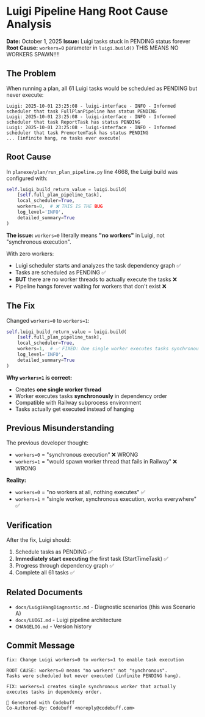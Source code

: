 # Luigi Pipeline Hang Root Cause Analysis

**Date:** October 1, 2025
**Issue:** Luigi tasks stuck in PENDING status forever
**Root Cause:** `workers=0` parameter in `luigi.build()`   THIS MEANS NO WORKERS SPAWN!!!!

## The Problem

When running a plan, all 61 Luigi tasks would be scheduled as PENDING but never execute:

```
Luigi: 2025-10-01 23:25:08 - luigi-interface - INFO - Informed scheduler that task FullPlanPipeline has status PENDING
Luigi: 2025-10-01 23:25:08 - luigi-interface - INFO - Informed scheduler that task ReportTask has status PENDING  
Luigi: 2025-10-01 23:25:08 - luigi-interface - INFO - Informed scheduler that task PremortemTask has status PENDING
... [infinite hang, no tasks ever execute]
```

## Root Cause

In `planexe/plan/run_plan_pipeline.py` line 4668, the Luigi build was configured with:

```python
self.luigi_build_return_value = luigi.build(
    [self.full_plan_pipeline_task],
    local_scheduler=True,
    workers=0,  # ❌ THIS IS THE BUG
    log_level='INFO',
    detailed_summary=True
)
```

**The issue:** `workers=0` literally means **"no workers"** in Luigi, not "synchronous execution".

With zero workers:
- Luigi scheduler starts and analyzes the task dependency graph ✅
- Tasks are scheduled as PENDING ✅  
- **BUT** there are no worker threads to actually execute the tasks ❌
- Pipeline hangs forever waiting for workers that don't exist ❌

## The Fix

Changed `workers=0` to `workers=1`:

```python
self.luigi_build_return_value = luigi.build(
    [self.full_plan_pipeline_task],
    local_scheduler=True,
    workers=1,  # ✅ FIXED: One single worker executes tasks synchronously
    log_level='INFO',
    detailed_summary=True
)
```

**Why `workers=1` is correct:**
- Creates **one single worker thread**
- Worker executes tasks **synchronously** in dependency order
- Compatible with Railway subprocess environment
- Tasks actually get executed instead of hanging

## Previous Misunderstanding

The previous developer thought:
- `workers=0` = "synchronous execution" ❌ WRONG
- `workers=1` = "would spawn worker thread that fails in Railway" ❌ WRONG

**Reality:**
- `workers=0` = "no workers at all, nothing executes" ✅
- `workers=1` = "single worker, synchronous execution, works everywhere" ✅

## Verification

After the fix, Luigi should:
1. Schedule tasks as PENDING ✅
2. **Immediately start executing** the first task (StartTimeTask) ✅
3. Progress through dependency graph ✅
4. Complete all 61 tasks ✅

## Related Documents

- `docs/LuigiHangDiagnostic.md` - Diagnostic scenarios (this was Scenario A)
- `docs/LUIGI.md` - Luigi pipeline architecture
- `CHANGELOG.md` - Version history

## Commit Message

```
fix: Change Luigi workers=0 to workers=1 to enable task execution

ROOT CAUSE: workers=0 means "no workers" not "synchronous".
Tasks were scheduled but never executed (infinite PENDING hang).

FIX: workers=1 creates single synchronous worker that actually
executes tasks in dependency order.

🤖 Generated with Codebuff
Co-Authored-By: Codebuff <noreply@codebuff.com>
```
